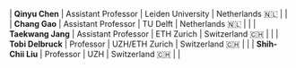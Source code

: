 | **Qinyu Chen** | Assistant Professor | Leiden University | Netherlands <span class='emoji'>🇳🇱</span> | <a href = 'https://www.universiteitleiden.nl/en/staffmembers/qinyu-chen#tab-1' target=_blank><i class='fa-solid fa-house-user fa-lg'></i></a> |
| **Chang Gao** | Assistant Professor | TU Delft | Netherlands <span class='emoji'>🇳🇱</span> | <a href = 'https://www.tudemi.com' target=_blank><i class='fa-solid fa-house-user fa-lg'></i></a> |
| **Taekwang Jang** | Assistant Professor | ETH Zurich | Switzerland <span class='emoji'>🇨🇭</span> | <a href = 'https://circuit.ee.ethz.ch' target=_blank><i class='fa-solid fa-house-user fa-lg'></i></a> |
| **Tobi Delbruck** | Professor | UZH/ETH Zurich | Switzerland <span class='emoji'>🇨🇭</span> | <a href = 'https://sensors.ini.ch' target=_blank><i class='fa-solid fa-house-user fa-lg'></i></a> |
| **Shih-Chii Liu** | Professor | UZH | Switzerland <span class='emoji'>🇨🇭</span> | <a href = 'https://sensors.ini.ch' target=_blank><i class='fa-solid fa-house-user fa-lg'></i></a> |
